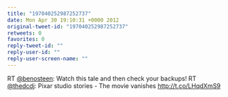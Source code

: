 ```yaml
---
title: "197040252987252737"
date: Mon Apr 30 19:10:31 +0000 2012
original-tweet-id: "197040252987252737"
retweets: 0
favorites: 0
reply-tweet-id: ""
reply-user-id: ""
reply-user-screen-name: ""
---
```

RT <a href="https://twitter.com/benosteen">@benosteen</a>: Watch this tale and then check your backups! RT <a href="https://twitter.com/thedcdj">@thedcdj</a>: Pixar studio stories - The movie vanishes http://t.co/LHqdXmS9
